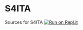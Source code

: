 # S4ITA
Sources for S4ITA
[![Run on Repl.it](https://repl.it/badge/github/TWINGSISTER/S4ITA)](https://repl.it/github/TWINGSISTER/S4ITA)